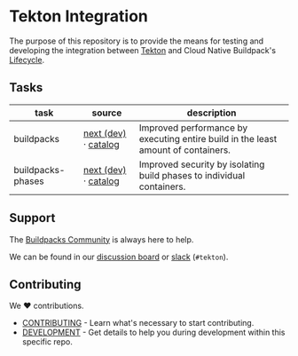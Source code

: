# Tekton Integration

The purpose of this repository is to provide the means for testing and developing the integration between [Tekton][tekton] and Cloud Native Buildpack's [Lifecycle][lifecycle].

## Tasks


| task | source | description
|---   |---    |---
| buildpacks | [next (dev)](task/buildpacks) · [catalog][task-buildpacks] | Improved performance by executing entire build in the least amount of containers.
| buildpacks-phases | [next (dev)](task/buildpacks-phases) · [catalog][task-buildpacks-phases] | Improved security by isolating build phases to individual containers.

[lifecycle]: https://buildpacks.io/docs/concepts/components/lifecycle/
[task-buildpacks]: https://github.com/tektoncd/catalog/tree/master/task/buildpacks
[task-buildpacks-phases]: https://github.com/tektoncd/catalog/tree/master/task/buildpacks-phases
[tekton]: https://tekton.dev/

## Support

The [Buildpacks Community](http://buildpacks.io/community/) is always here to help. 

We can be found in our [discussion board][discussion-board] or [slack][slack] (`#tekton`).

## Contributing

We ❤ contributions.

- [CONTRIBUTING](https://github.com/buildpacks/.github/blob/main/CONTRIBUTING.md) - Learn what's necessary to start contributing.
- [DEVELOPMENT](DEVELOPMENT.md) - Get details to help you during development within this specific repo.


[discussion-board]: https://github.com/buildpacks/community/discussions
[slack]: https://slack.buildpacks.io